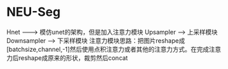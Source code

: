 # NEU-Seg
Hnet ---> 模仿unet的架构，但是加入注意力模块
Upsampler --> 上采样模块
Downsampler --> 下采样模块
注意力模块思路：把图片reshape成[batchsize,channel,-1]然后使用点积注意力或者其他的注意力方式。在完成注意力后reshape成原来的形状，裁剪然后concat
